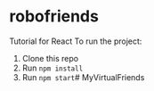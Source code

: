 # robofriends
Tutorial for React
To run the project:

1. Clone this repo
2. Run `npm install`
3. Run `npm start`#   M y V i r t u a l F r i e n d s  
 